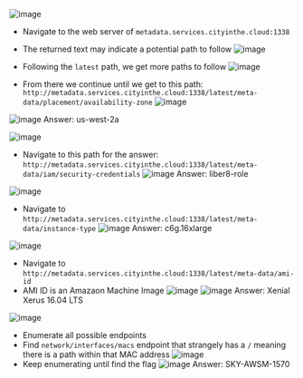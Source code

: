 ![image](https://github.com/user-attachments/assets/ca459357-a273-4b25-becc-c7d0a6531e94)

- Navigate to the web server of ```metadata.services.cityinthe.cloud:1338```
- The returned text may indicate a potential path to follow
![image](https://github.com/user-attachments/assets/1246033e-a230-45a2-a2f5-21d409d7c18a)

- Following the ```latest``` path, we get more paths to follow
![image](https://github.com/user-attachments/assets/90055453-5c0a-46d7-9461-fdf84a5929dc)

- From there we continue until we get to this path: ```http://metadata.services.cityinthe.cloud:1338/latest/meta-data/placement/availability-zone```
![image](https://github.com/user-attachments/assets/1654eb9a-c73b-42c4-b6d6-23d3af153d5e)

![image](https://github.com/user-attachments/assets/0214f469-c53f-405e-abe0-b8b8dd23b034)
Answer: us-west-2a

![image](https://github.com/user-attachments/assets/50d7f99a-5623-4a28-9bd6-3d39b025c121)

- Navigate to this path for the answer: ```http://metadata.services.cityinthe.cloud:1338/latest/meta-data/iam/security-credentials```
![image](https://github.com/user-attachments/assets/18f4d31e-5862-4120-ab63-70643b7f1c30)
Answer: liber8-role

![image](https://github.com/user-attachments/assets/f767177a-597d-479a-8bb5-5965f492b94d)
- Navigate to ```http://metadata.services.cityinthe.cloud:1338/latest/meta-data/instance-type```
![image](https://github.com/user-attachments/assets/102d99c8-0819-48b1-96f2-d686cb750c86)
Answer: c6g.16xlarge

![image](https://github.com/user-attachments/assets/1f637866-5cea-4fe9-894e-c9f25935ebfe)
- Navigate to ```http://metadata.services.cityinthe.cloud:1338/latest/meta-data/ami-id```
- AMI ID is an Amazaon Machine Image
![image](https://github.com/user-attachments/assets/a5f88148-7b44-4405-ad98-4b68851acec8)
![image](https://github.com/user-attachments/assets/5f12d70b-712a-464a-9de3-aaaa5c3f0c2f)
Answer: Xenial Xerus 16.04 LTS

![image](https://github.com/user-attachments/assets/0ecb6b8e-0bde-4465-bd80-1fdc75be3e10)
- Enumerate all possible endpoints
- Find ```network/interfaces/macs``` endpoint that strangely has a ```/``` meaning there is a path within that MAC address
![image](https://github.com/user-attachments/assets/6da76067-ca03-4a79-b4ef-20c85711d133)
- Keep enumerating until find the flag
![image](https://github.com/user-attachments/assets/2011215a-819d-4845-8015-322224a9e2ed)
Answer: SKY-AWSM-1570

